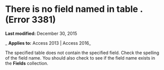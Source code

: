 
# There is no field named <name> in table <name>. (Error 3381)

 **Last modified:** December 30, 2015

 _ **Applies to:** Access 2013 | Access 2016_

The specified table does not contain the specified field. Check the spelling of the field name. You should also check to see if the field name exists in the  **Fields** collection.

